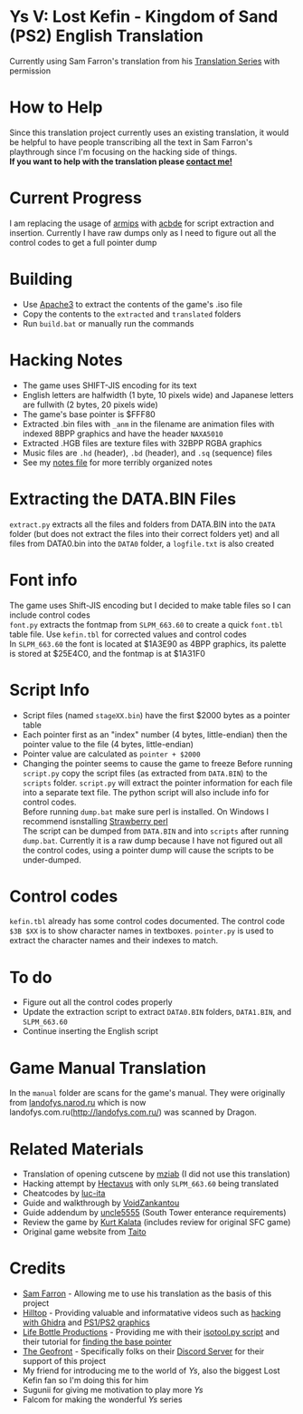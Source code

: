 # Ys V: Lost Kefin - Kingdom of Sand (PS2) English Translation
Currently using Sam Farron's translation from his [Translation Series](https://www.youtube.com/playlist?list=PLoD4gkRCJkUcgfpU5puBqYy5DX-RJK--b) with permission  

# How to Help
Since this translation project currently uses an existing translation, it would be helpful to have people transcribing all the text in Sam Farron's playthrough since I'm focusing on the hacking side of things.  
**If you want to help with the translation please [contact me!](https://kaisaan.github.io/pages/contact)**

# Current Progress  
I am replacing the usage of [armips](https://github.com/Kingcom/armips) with [acbde](https://www.romhacking.net/utilities/1392/) for script extraction and insertion. Currently I have raw dumps only as I need to figure out all the control codes to get a full pointer dump

# Building
- Use [Apache3](https://www.psx-place.com/threads/apache.19171/) to extract the contents of the game's .iso file
- Copy the contents to the `extracted` and `translated` folders
- Run `build.bat` or manually run the commands

# Hacking Notes
- The game uses SHIFT-JIS encoding for its text
- English letters are halfwidth (1 byte, 10 pixels wide) and Japanese letters are fullwith (2 bytes, 20 pixels wide)
- The game's base pointer is $FFF80
- Extracted .bin files with `_anm` in the filename are animation files with indexed 8BPP graphics and have the header `NAXA5010`
- Extracted .HGB files are texture files with 32BPP RGBA graphics
- Music files are `.hd` (header), `.bd` (header), and `.sq` (sequence) files
- See my [notes file](https://github.com/Kaisaan/lostkefin/blob/main/notes.txt) for more terribly organized notes

# Extracting the DATA.BIN Files
`extract.py` extracts all the files and folders from DATA.BIN into the `DATA` folder (but does not extract the files into their correct folders yet) and all files from DATA0.bin into the `DATA0` folder, a `logfile.txt` is also created

# Font info
The game uses Shift-JIS encoding but I decided to make table files so I can include control codes  
`font.py` extracts the fontmap from `SLPM_663.60` to create a quick `font.tbl` table file. Use `kefin.tbl` for corrected values and control codes  
In `SLPM_663.60` the font is located at $1A3E90 as 4BPP graphics, its palette is stored at $25E4C0, and the fontmap is at $1A31F0  

# Script Info
- Script files (named `stageXX.bin`) have the first $2000 bytes as a pointer table
- Each pointer first as an "index" number (4 bytes, little-endian) then the pointer value to the file (4 bytes, little-endian)
- Pointer value are calculated as `pointer + $2000`
- Changing the pointer seems to cause the game to freeze
Before running `script.py` copy the script files (as extracted from `DATA.BIN`) to the `scripts` folder. `script.py` will extract the pointer information for each file into a separate text file. The python script will also include info for control codes.  
Before running `dump.bat` make sure perl is installed. On Windows I recommend isnstalling [Strawberry perl](https://www.lifebottle.org/#/./other/strawberry-perl/index)  
The script can be dumped from `DATA.BIN` and into `scripts` after running `dump.bat`. Currently it is a raw dump because I have not figured out all the control codes, using a pointer dump will cause the scripts to be under-dumped.

# Control codes
`kefin.tbl` already has some control codes documented. The control code `$3B $XX` is to show character names in textboxes. `pointer.py` is used to extract the character names and their indexes to match.

# To do
- Figure out all the control codes properly
- Update the extraction script to extract `DATA0.BIN` folders, `DATA1.BIN`, and `SLPM_663.60`
- Continue inserting the English script

# Game Manual Translation
In the `manual` folder are scans for the game's manual. They were originally from [landofys.narod.ru](https://landofys.narod.ru/) which is now landofys.com.ru(http://landofys.com.ru/) was scanned by Dragon.

# Related Materials
- Translation of opening cutscene by [mziab](https://www.romhacking.net/forum/index.php?topic=28379.0) (I did not use this translation)
- Hacking attempt by [Hectavus](https://zenhax.com/viewtopic.php@t=15249.html) with only `SLPM_663.60` being translated
- Cheatcodes by [luc-ita](https://gamehacking.org/game/100384)
- Guide and walkthrough by [VoidZankantou](https://gamefaqs.gamespot.com/ps2/921272-ys-v-lost-kefin-kingdom-of-sand/faqs/44007)
- Guide addendum by [uncle5555](https://gamefaqs.gamespot.com/ps2/921272-ys-v-lost-kefin-kingdom-of-sand/answers/71872-help-with-getting-into-the-south-tower) (South Tower enterance requirements)
- Review the game by [Kurt Kalata](http://www.hardcoregaming101.net/ys-v-ushinawareta-suna-no-miyako-kefin/) (includes review for original SFC game)
- Original game website from [Taito](https://web.archive.org/web/20070804063125/http://www.taito.co.jp/d3/cp/ys/ys5/)

# Credits
- [Sam Farron](https://www.youtube.com/@samfarron) - Allowing me to use his translation as the basis of this project
- [Hilltop](https://x.com/HilltopWorks) - Providing valuable and informatative videos such as [hacking with Ghidra](https://youtu.be/qCEZC3cPc1s) and [PS1/PS2 graphics](https://youtu.be/lePKUCYakqM)
- [Life Bottle Productions](https://www.lifebottle.org/#/) - Providing me with their [isotool.py script](https://github.com/lifebottle/PythonLib/blob/main/isotool.py) and their tutorial for [finding the base pointer](https://youtu.be/q5aEj-aSw50)
- [The Geofront](https://geofront.esterior.net/) - Specifically folks on their [Discord Server](https://discord.gg/sXx2Ck6Cxn) for their support of this project
- My friend for introducing me to the world of *Ys*, also the biggest Lost Kefin fan so I'm doing this for him
- Sugunii for giving me motivation to play more *Ys*
- Falcom for making the wonderful *Ys* series
